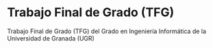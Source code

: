 # Trabajo Final de Grado (TFG)
Trabajo Final de Grado (TFG) del Grado en Ingeniería Informática de la Universidad de Granada (UGR)
